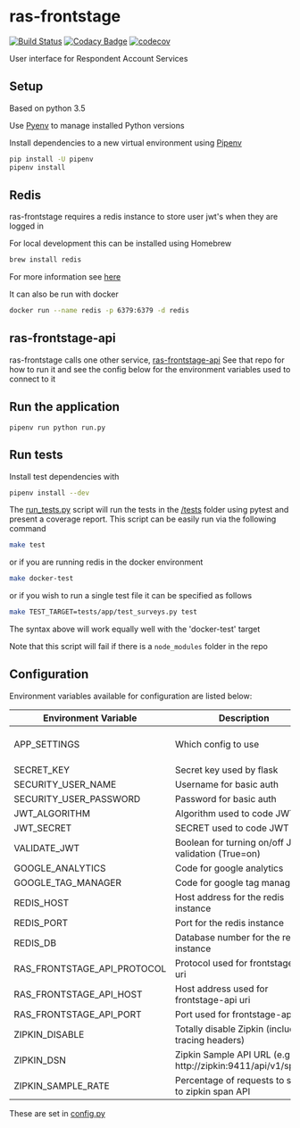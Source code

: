 # ras-frontstage
[![Build Status](https://travis-ci.org/ONSdigital/ras-frontstage.svg?branch=master)](https://travis-ci.org/ONSdigital/ras-frontstage) 
[![Codacy Badge](https://api.codacy.com/project/badge/Grade/2423b87056d448a1a534fc90d8130e80)](https://www.codacy.com/app/ONSDigital/ras-frontstage)
[![codecov](https://codecov.io/gh/ONSdigital/ras-frontstage/branch/master/graph/badge.svg)](https://codecov.io/gh/ONSdigital/ras-frontstage)

User interface for Respondent Account Services

## Setup
Based on python 3.5

Use [Pyenv](https://github.com/pyenv/pyenv) to manage installed Python versions

Install dependencies to a new virtual environment using [Pipenv](https://docs.pipenv.org/)

```bash
pip install -U pipenv
pipenv install
```

## Redis
ras-frontstage requires a redis instance to store user jwt's when they are logged in

For local development this can be installed using Homebrew
```bash
brew install redis
```
For more information see [here](https://medium.com/@petehouston/install-and-config-redis-on-mac-os-x-via-homebrew-eb8df9a4f298)

It can also be run with docker
```bash
docker run --name redis -p 6379:6379 -d redis
```

## ras-frontstage-api
ras-frontstage calls one other service, [ras-frontstage-api](https://github.com/ONSdigital/ras-frontstage-api)
See that repo for how to run it and see the config below for the environment variables used to connect to it

## Run the application
```
pipenv run python run.py
```

## Run tests
Install test dependencies with
```bash
pipenv install --dev
```
The [run_tests.py](run_tests.py) script will run the tests in the [/tests](tests) folder using pytest and present a coverage report.  This script can be easily run via the following command
```bash
make test
```
or if you are running redis in the docker environment
```bash
make docker-test
```
or if you wish to run a single test file it can be specified as follows
```bash
make TEST_TARGET=tests/app/test_surveys.py test
```
The syntax above will work equally well with the 'docker-test' target


Note that this script will fail if there is a `node_modules` folder in the repo

## Configuration
Environment variables available for configuration are listed below:

| Environment Variable            | Description                                                   | Default
|---------------------------------|---------------------------------------------------------------|-------------------------------
| APP_SETTINGS                    | Which config to use                                           | 'Config' (use DevelopmentConfig) for developers
| SECRET_KEY                      | Secret key used by flask                                      | 'ONS_DUMMY_KEY'
| SECURITY_USER_NAME              | Username for basic auth                                       | 'admin'
| SECURITY_USER_PASSWORD          | Password for basic auth                                       | 'secret'
| JWT_ALGORITHM                   | Algorithm used to code JWT                                    | 'HS256'
| JWT_SECRET                      | SECRET used to code JWT                                       | 'testsecret'
| VALIDATE_JWT                    | Boolean for turning on/off JWT validation (True=on)           | True 
| GOOGLE_ANALYTICS                | Code for google analytics                                     | None
| GOOGLE_TAG_MANAGER              | Code for google tag manager                                   | None
| REDIS_HOST                      | Host address for the redis instance                           | 'localhost' 
| REDIS_PORT                      | Port for the redis instance                                   | 6379
| REDIS_DB                        | Database number for the redis instance                        | 1
| RAS_FRONTSTAGE_API_PROTOCOL     | Protocol used for frontstage-api uri                          | 'http' 
| RAS_FRONTSTAGE_API_HOST         | Host address used for frontstage-api uri                      | 'localhost'
| RAS_FRONTSTAGE_API_PORT         | Port used for frontstage-api uri                              | 8083
| ZIPKIN_DISABLE                  | Totally disable Zipkin (including tracing headers)            | False
| ZIPKIN_DSN                      | Zipkin Sample API URL (e.g. http://zipkin:9411/api/v1/spans)  | None
| ZIPKIN_SAMPLE_RATE              | Percentage of requests to send to zipkin span API             | 0

These are set in [config.py](config.py)
